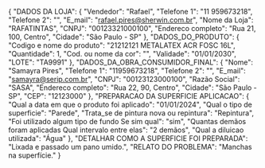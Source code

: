{
    "DADOS DA LOJA": {
      "Vendedor": "Rafael",
      "Telefone 1": "11 959673218",
      "Telefone 2": "",
      "E_mail": "rafael.pires@sherwin.com.br",
      "Nome da Loja": "RAFATINTAS",
      "CNPJ": "00123321000100",
      "Endereco completo": "Rua 21, 100, Centro",
      "Cidade": "São Paulo - SP"
    },
    "DADOS_DO_PRODUTO": {
      "Codigo e nome do produto": "21212121 METALATEX ACR FOSC 16L",
      "Quantidade": 1,
      "Cod. ou nome da cor": "",
      "Validade": "01/01/2030",
      "LOTE": "TA9991"
    },
    "DADOS_DA_OBRA_CONSUMIDOR_FINAL": {
      "Nome": "Samayra Pires",
      "Telefone 1": "11959673218",
      "Telefone 2": "",
      "E_mail": "samayra@serip.com.br",
      "CNPJ": "00123123000100",
      "Razão Social": "SASA",
      "Endereco completo": "Rua 22, 90, Centro",
      "Cidade": "São Paulo - SP",
      "CEP": "12123000"
    },
    "PREPARACAO DA SUPERFICIE APLICACAO": {
      "Qual a data em que o produto foi aplicado": "01/01/2024",
      "Qual o tipo de superficie": "Parede",
      "Trata_se de pintura nova ou repintura": "Repintura",
      "Foi utilizado algum tipo de fundo Se sim qual": "sim",
      "Quantas demãos foram aplicadas  Qual intervalo entre elas": "2 demãos",
      "Qual a diluicao utilizada": "Água"
    },
    "DETALHAR COMO A SUPERFICIE FOI PREPARADA": "Lixada e passado um pano umido.",
    "RELATO DO PROBLEMA": "Manchas na superfície."
  }